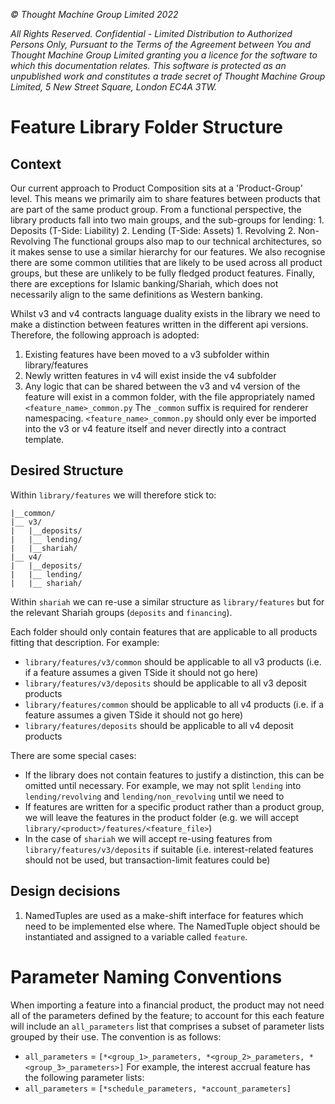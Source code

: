 _© Thought Machine Group Limited 2022_

_All Rights Reserved. Confidential - Limited Distribution to Authorized Persons Only, Pursuant to the Terms of the Agreement between You and Thought Machine Group Limited granting you a licence for the software to which this documentation relates. This software is protected as an unpublished work and constitutes a trade secret of Thought Machine Group Limited, 5 New Street Square, London EC4A 3TW._

# Feature Library Folder Structure

## Context

Our current approach to Product Composition sits at a 'Product-Group' level. This means we primarily aim to share features between products that are part of the same product group.
From a functional perspective, the library products fall into two main groups, and the sub-groups for lending:
    1. Deposits (T-Side: Liability)
    2. Lending (T-Side: Assets)
       1. Revolving
       2. Non-Revolving
The functional groups also map to our technical architectures, so it makes sense to use a similar hierarchy for our features. We also recognise there are some common utilities that are likely to be used across all product groups, but these are unlikely to be fully fledged product features.
Finally, there are exceptions for Islamic banking/Shariah, which does not necessarily align to the same definitions as Western banking.

Whilst v3 and v4 contracts language duality exists in the library we need to make a distinction between features written in the different api versions. Therefore, the following approach is adopted:

1. Existing features have been moved to a v3 subfolder within library/features
2. Newly written features in v4 will exist inside the v4 subfolder
3. Any logic that can be shared between the v3 and v4 version of the feature will exist in a common folder, with the file appropriately named `<feature_name>_common.py` The `_common` suffix is required for renderer namespacing. `<feature_name>_common.py` should only ever be imported into the v3 or v4 feature itself and never directly into a contract template.

## Desired Structure

Within `library/features` we will therefore stick to:

```plaintext
|__common/
|__ v3/
|   |__deposits/
|   |__ lending/
|   |__shariah/
|__ v4/
|   |__deposits/
|   |__ lending/
|   |__ shariah/
```

Within `shariah` we can re-use a similar structure as `library/features` but for the relevant Shariah groups (`deposits` and `financing`).

Each folder should only contain features that are applicable to all products fitting that description. For example:

- `library/features/v3/common` should be applicable to all v3 products (i.e. if a feature assumes a given TSide it should not go here)
- `library/features/v3/deposits` should be applicable to all v3 deposit products
- `library/features/common` should be applicable to all v4 products (i.e. if a feature assumes a given TSide it should not go here)
- `library/features/deposits` should be applicable to all v4 deposit products

There are some special cases:

- If the library does not contain features to justify a distinction, this can be omitted until necessary. For example, we may not split `lending` into `lending/revolving` and `lending/non_revolving` until we need to
- If features are written for a specific product rather than a product group, we will leave the features in the product folder (e.g. we will accept `library/<product>/features/<feature_file>`)
- In the case of `shariah` we will accept re-using features from `library/features/v3/deposits` if suitable (i.e. interest-related features should not be used, but transaction-limit features could be)

## Design decisions

1. NamedTuples are used as a make-shift interface for features which need to be implemented else where. The NamedTuple object should be instantiated and assigned to a variable called `feature`.

# Parameter Naming Conventions

When importing a feature into a financial product, the product may not need all of the parameters defined by the feature; to account for this each feature will include an `all_parameters` list that comprises a subset of parameter lists grouped by their use. The convention is as follows:

- `all_parameters` = `[*<group_1>_parameters, *<group_2>_parameters, *<group_3>_parameters>]`
For example, the interest accrual feature has the following parameter lists:
- `all_parameters` = `[*schedule_parameters, *account_parameters]`
